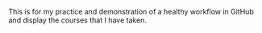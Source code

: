 This is for my practice and demonstration of a healthy workflow in GitHub and display the courses that I have taken.